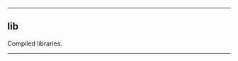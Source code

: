 _______________________________________________________________________________
## lib

Compiled libraries.

_______________________________________________________________________________
